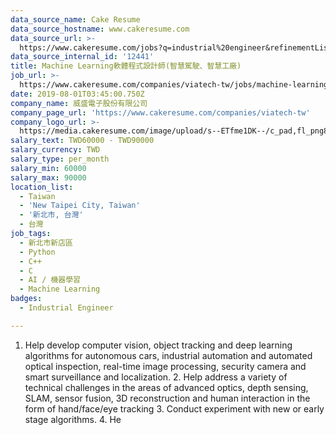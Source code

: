 ```yaml
---
data_source_name: Cake Resume
data_source_hostname: www.cakeresume.com
data_source_url: >-
  https://www.cakeresume.com/jobs?q=industrial%20engineer&refinementList%5Blang_name%5D%5B0%5D=English&refinementList%5Bsalary_type%5D=per_year
data_source_internal_id: '12441'
title: Machine Learning軟體程式設計師(智慧駕駛、智慧工廠)
job_url: >-
  https://www.cakeresume.com/companies/viatech-tw/jobs/machine-learning-software-designer-taipei
date: 2019-08-01T03:45:00.750Z
company_name: 威盛電子股份有限公司
company_page_url: 'https://www.cakeresume.com/companies/viatech-tw'
company_logo_url: >-
  https://media.cakeresume.com/image/upload/s--ETfme1DK--/c_pad,fl_png8,h_200,w_200/v1600142704/l2ztnof7nopleja6rxp1.png
salary_text: TWD60000 - TWD90000
salary_currency: TWD
salary_type: per_month
salary_min: 60000
salary_max: 90000
location_list:
  - Taiwan
  - 'New Taipei City, Taiwan'
  - '新北市, 台灣'
  - 台灣
job_tags:
  - 新北市新店區
  - Python
  - C++
  - C
  - AI / 機器學習
  - Machine Learning
badges:
  - Industrial Engineer

---
```


1. Help develop computer vision, object tracking and deep learning algorithms for autonomous cars, industrial automation and automated optical inspection, real-time image processing, security camera and smart surveillance and localization. 2. Help address a variety of technical challenges in the areas of advanced optics, depth sensing, SLAM, sensor fusion, 3D reconstruction and human interaction in the form of hand/face/eye tracking 3. Conduct experiment with new or early stage algorithms. 4. He